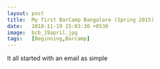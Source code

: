```yaml
---
layout: post
title:  My first BarCamp Bangalore (Spring 2015)
date:   2018-11-19 15:03:30 +0530
image:  bcb_19april.jpg
tags:   [Beginning,Barcamp]
---
```

It all started with an email as simple